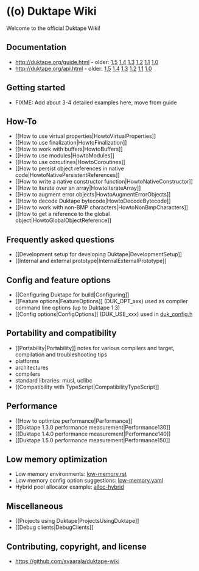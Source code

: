 # ((o) Duktape Wiki

Welcome to the official Duktape Wiki!

## Documentation

* http://duktape.org/guide.html - older:
  [1.5](http://duktape.org/1.5.0/guide.html)
  [1.4](http://duktape.org/1.4.0/guide.html)
  [1.3](http://duktape.org/1.3.0/guide.html)
  [1.2](http://duktape.org/1.2.0/guide.html)
  [1.1](http://duktape.org/1.1.0/guide.html)
  [1.0](http://duktape.org/1.0.0/guide.html)
* http://duktape.org/api.html - older:
  [1.5](http://duktape.org/1.5.0/api.html)
  [1.4](http://duktape.org/1.4.0/api.html)
  [1.3](http://duktape.org/1.3.0/api.html)
  [1.2](http://duktape.org/1.2.0/api.html)
  [1.1](http://duktape.org/1.1.0/api.html)
  [1.0](http://duktape.org/1.0.0/api.html)

## Getting started

* FIXME: Add about 3-4 detailed examples here, move from guide

## How-To

* [[How to use virtual properties|HowtoVirtualProperties]]
* [[How to use finalization|HowtoFinalization]]
* [[How to work with buffers|HowtoBuffers]]
* [[How to use modules|HowtoModules]]
* [[How to use coroutines|HowtoCoroutines]]
* [[How to persist object references in native code|HowtoNativePersistentReferences]]
* [[How to write a native constructor function|HowtoNativeConstructor]]
* [[How to iterate over an array|HowtoIterateArray]]
* [[How to augment error objects|HowtoAugmentErrorObjects]]
* [[How to decode Duktape bytecode|HowtoDecodeBytecode]]
* [[How to work with non-BMP characters|HowtoNonBmpCharacters]]
* [[How to get a reference to the global object|HowtoGlobalObjectReference]]

## Frequently asked questions

* [[Development setup for developing Duktape|DevelopmentSetup]]
* [[Internal and external prototype|InternalExternalPrototype]]

## Config and feature options

* [[Configuring Duktape for build|Configuring]]
* [[Feature options|FeatureOptions]] (DUK_OPT_xxx) used as compiler command line options (up to Duktape 1.3)
* [[Config options|ConfigOptions]] (DUK_USE_xxx) used in [duk_config.h](https://github.com/svaarala/duktape/blob/master/doc/duk-config.rst)

## Portability and compatibility

* [[Portability|Portability]] notes for various compilers and target, compilation and troubleshooting tips
* platforms
* architectures
* compilers
* standard libraries: musl, uclibc
* [[Compatibility with TypeScript|CompatibilityTypeScript]]

## Performance

* [[How to optimize performance|Performance]]
* [[Duktape 1.3.0 performance measurement|Performance130]]
* [[Duktape 1.4.0 performance measurement|Performance140]]
* [[Duktape 1.5.0 performance measurement|Performance150]]

## Low memory optimization

* Low memory environments: [low-memory.rst](https://github.com/svaarala/duktape/blob/master/doc/low-memory.rst)
* Low memory config option suggestions: [low-memory.yaml](https://github.com/svaarala/duktape/blob/master/config/examples/low_memory.yaml)
* Hybrid pool allocator example: [alloc-hybrid](https://github.com/svaarala/duktape/tree/master/examples/alloc-hybrid)

## Miscellaneous

* [[Projects using Duktape|ProjectsUsingDuktape]]
* [[Debug clients|DebugClients]]

## Contributing, copyright, and license

* https://github.com/svaarala/duktape-wiki
